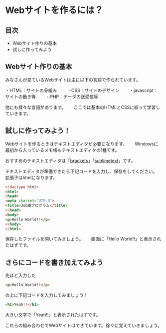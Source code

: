 # Webサイトを作るには？

## 目次
- Webサイト作りの基本
- 試しに作ってみよう

## Webサイト作りの基本
みなさんが見ているWebサイトは主に以下の言語で作られています。

・HTML：サイトの骨組み　　
・CSS：サイトのデザイン　　
・javascript：サイトの動き等　　
・PHP：データの送受信等　　

他にも様々な言語があります。　　
ここでは基本のHTMLとCSSに絞って学習していきます。

## 試しに作ってみよう！
Webサイトを作るときはテキストエディタが必要になります。　　
Windowsに最初から入っているメモ帳もテキストエディタの1種です。

おすすめのテキストエディタは「[brackets](http://brackets.io/)」「[sublimetext](https://www.sublimetext.com/3)」です。

テキストエディタが準備できたら下記コードを入力し、保存をしてください。　　
拡張子はhtmlになります。

```html
<!doctype html>
<html>
<head>
<meta charset="UTF-8">
<title>Job庵プログラム</title>
</head>
<body>
<p>Hello World!!</p>
</body>
</html>
```
保存したファイルを開いてみましょう。　　
画面に「Hello World!!」と表示されたはずです。

## さらにコードを書き加えてみよう

先ほど入力した

```html
<p>Hello World!!</p>
```
の上に下記コードを入力してみましょう！

```html
<h1>Yeah!!</h1>
```

大きい文字で「Yeah!!」と表示されたはずです。　　

これらの組み合わせでWebサイトはできています。徐々に覚えていきましょう。
